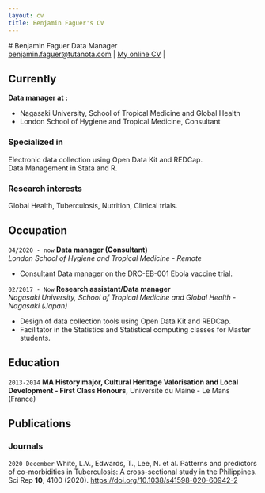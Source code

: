 ```yaml
---
layout: cv
title: Benjamin Faguer's CV
---
```


<head>
  
  <link href="//netdna.bootstrapcdn.com/font-awesome/4.0.3/css/font-awesome.css" rel="stylesheet">
</head>
# Benjamin Faguer
Data Manager

<div id="webaddress">
<a href="mailto:benjamin.faguer@tutanota.com">benjamin.faguer@tutanota.com</a>
| <a href="http://benjaminfaguer.github.io/cv">My online CV</a>
  | <a href="https://www.linkedin.com/in/benjamin-faguer-92b59282/"><i class="fa fa-camera-retro fa-2x"></i></a>
</div>


## Currently

**Data manager at :**
* Nagasaki University, School of Tropical Medicine and Global Health
* London School of Hygiene and Tropical Medicine, Consultant

### Specialized in

Electronic data collection using Open Data Kit and REDCap.  
Data Management in Stata and R.

### Research interests

Global Health, Tuberculosis, Nutrition, Clinical trials.

## Occupation

`04/2020 - now`
__Data manager (Consultant)__  
_London School of Hygiene and Tropical Medicine - Remote_

- Consultant Data manager on the DRC-EB-001 Ebola vaccine trial.

`02/2017 - Now`
__Research assistant/Data manager__  
_Nagasaki University, School of Tropical Medicine and Global Health - Nagasaki (Japan)_

* Design of data collection tools using Open Data Kit and REDCap.
* Facilitator in the Statistics and Statistical computing classes for Master students.

## Education

`2013-2014`
__MA History major, Cultural Heritage Valorisation and Local Development - First Class Honours__, Université du Maine - Le Mans (France)


## Publications

<!-- A list is also available [online](http://scholar.google.co.uk/citations?user=LTOTl0YAAAAJ) -->

### Journals

`2020 December`
White, L.V., Edwards, T., Lee, N. et al. Patterns and predictors of co-morbidities in Tuberculosis: A cross-sectional study in the Philippines. Sci Rep **10**, 4100 (2020). https://doi.org/10.1038/s41598-020-60942-2


<!-- ### Footer

Last updated: May 2021 -->


